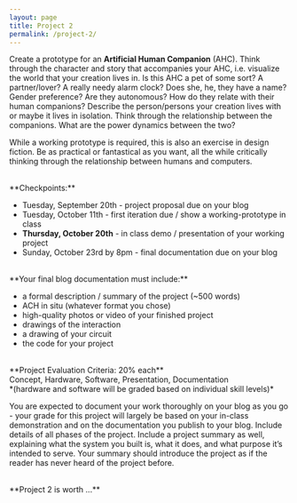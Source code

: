 ```yaml
---
layout: page
title: Project 2
permalink: /project-2/
---
```


Create a prototype for an **Artificial Human Companion** (AHC). Think through the character and story that accompanies your AHC, i.e. visualize the world that your creation lives in. Is this AHC a pet of some sort? A partner/lover? A really needy alarm clock? Does she, he, they have a name? Gender preference? Are they autonomous? How do they relate with their human companions? Describe the person/persons your creation lives with or maybe it lives in isolation. Think through the relationship between the companions. What are the power dynamics between the two? 

While a working prototype is required, this is also an exercise in design fiction. Be as practical or fantastical as you want, all the while critically thinking through the relationship between humans and computers.

<br>
**Checkpoints:**

- Tuesday, September 20th - project proposal due on your blog
- Tuesday, October 11th - first iteration due / show a working-prototype in class
- **Thursday, October 20th** - in class demo / presentation of your working project
- Sunday, October 23rd by 8pm - final documentation due on your blog

<br>
**Your final blog documentation must include:**

+ a formal description / summary of the project (~500 words) 
+ ACH in situ (whatever format you chose)
+ high-quality photos or video of your finished project
+ drawings of the interaction 
+ a drawing of your circuit
+ the code for your project

<br>
**Project Evaluation Criteria: 20% each** <br>
Concept, Hardware, Software, Presentation, Documentation <br>
*(hardware and software will be graded based on individual skill levels)*

You are expected to document your work thoroughly on your blog as you go - your grade for this project will largely be based on your in-class demonstration and on the documentation you publish to your blog. Include details of all phases of the project. Include a project summary as well, explaining what the system you built is, what it does, and what purpose it’s intended to serve. Your summary should introduce the project as if the reader has never heard of the project before.

<br>
**Project 2 is worth ...**